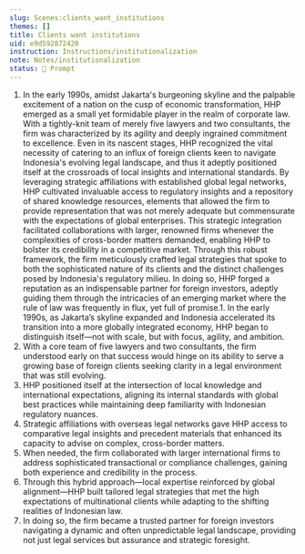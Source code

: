 ```yaml
---
slug: Scenes:clients_want_institutions
themes: []
title: Clients want institutions
uid: e9d592872420
instruction: Instructions/institutionalization
note: Notes/institutionalization
status: 💬 Prompt
---
```

1. In the early 1990s, amidst Jakarta's burgeoning skyline and the palpable excitement of a nation on the cusp of economic transformation, HHP emerged as a small yet formidable player in the realm of corporate law. With a tightly-knit team of merely five lawyers and two consultants, the firm was characterized by its agility and deeply ingrained commitment to excellence. Even in its nascent stages, HHP recognized the vital necessity of catering to an influx of foreign clients keen to navigate Indonesia's evolving legal landscape, and thus it adeptly positioned itself at the crossroads of local insights and international standards. By leveraging strategic affiliations with established global legal networks, HHP cultivated invaluable access to regulatory insights and a repository of shared knowledge resources, elements that allowed the firm to provide representation that was not merely adequate but commensurate with the expectations of global enterprises. This strategic integration facilitated collaborations with larger, renowned firms whenever the complexities of cross-border matters demanded, enabling HHP to bolster its credibility in a competitive market. Through this robust framework, the firm meticulously crafted legal strategies that spoke to both the sophisticated nature of its clients and the distinct challenges posed by Indonesia's regulatory milieu. In doing so, HHP forged a reputation as an indispensable partner for foreign investors, adeptly guiding them through the intricacies of an emerging market where the rule of law was frequently in flux, yet full of promise.1. In the early 1990s, as Jakarta’s skyline expanded and Indonesia accelerated its transition into a more globally integrated economy, HHP began to distinguish itself—not with scale, but with focus, agility, and ambition.
2. With a core team of five lawyers and two consultants, the firm understood early on that success would hinge on its ability to serve a growing base of foreign clients seeking clarity in a legal environment that was still evolving.
3. HHP positioned itself at the intersection of local knowledge and international expectations, aligning its internal standards with global best practices while maintaining deep familiarity with Indonesian regulatory nuances.
4. Strategic affiliations with overseas legal networks gave HHP access to comparative legal insights and precedent materials that enhanced its capacity to advise on complex, cross-border matters.
5. When needed, the firm collaborated with larger international firms to address sophisticated transactional or compliance challenges, gaining both experience and credibility in the process.
6. Through this hybrid approach—local expertise reinforced by global alignment—HHP built tailored legal strategies that met the high expectations of multinational clients while adapting to the shifting realities of Indonesian law.
7. In doing so, the firm became a trusted partner for foreign investors navigating a dynamic and often unpredictable legal landscape, providing not just legal services but assurance and strategic foresight.

